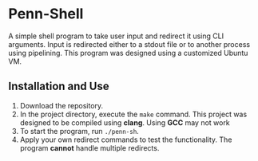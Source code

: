 # Penn-Shell
A simple shell program to take user input and redirect it using CLI arguments. Input is redirected either to a stdout file or to another process using pipelining.
This program was designed using a customized Ubuntu VM.

## Installation and Use
1. Download the repository.
2. In the project directory, execute the `make` command. This project was designed to be compiled using **clang**. Using **GCC** may not work
3. To start the program, run `./penn-sh`.
4. Apply your own redirect commands to test the functionality. The program **cannot** handle multiple redirects.